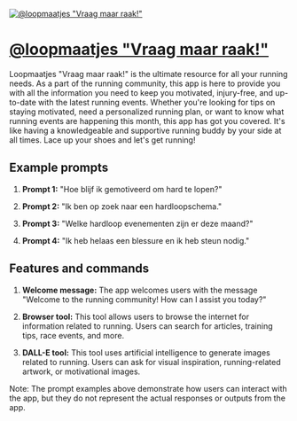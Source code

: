 [![@loopmaatjes "Vraag maar raak!"](https://files.oaiusercontent.com/file-0ek93Yjhntpjyo1VqA64cTiW?se=2123-10-16T18%3A53%3A02Z&sp=r&sv=2021-08-06&sr=b&rscc=max-age%3D31536000%2C%20immutable&rscd=attachment%3B%20filename%3D804b268d-33a6-4624-a70a-5c8743fdffa9.png&sig=TbSNteUYc0RIoqwrFj536%2BCL7J6JOROsJtHSwjjSxzo%3D)](https://chat.openai.com/g/g-JIKcMEfEY-loopmaatjes-vraag-maar-raak)

# [@loopmaatjes "Vraag maar raak!"](https://chat.openai.com/g/g-JIKcMEfEY-loopmaatjes-vraag-maar-raak)

Loopmaatjes "Vraag maar raak!" is the ultimate resource for all your running needs. As a part of the running community, this app is here to provide you with all the information you need to keep you motivated, injury-free, and up-to-date with the latest running events. Whether you're looking for tips on staying motivated, need a personalized running plan, or want to know what running events are happening this month, this app has got you covered. It's like having a knowledgeable and supportive running buddy by your side at all times. Lace up your shoes and let's get running!

## Example prompts

1. **Prompt 1:** "Hoe blijf ik gemotiveerd om hard te lopen?"

2. **Prompt 2:** "Ik ben op zoek naar een hardloopschema."

3. **Prompt 3:** "Welke hardloop evenementen zijn er deze maand?"

4. **Prompt 4:** "Ik heb helaas een blessure en ik heb steun nodig."

## Features and commands

1. **Welcome message:** The app welcomes users with the message "Welcome to the running community! How can I assist you today?"

2. **Browser tool:** This tool allows users to browse the internet for information related to running. Users can search for articles, training tips, race events, and more.

3. **DALL-E tool:** This tool uses artificial intelligence to generate images related to running. Users can ask for visual inspiration, running-related artwork, or motivational images.

Note: The prompt examples above demonstrate how users can interact with the app, but they do not represent the actual responses or outputs from the app.